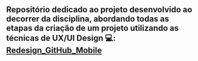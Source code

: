 ## Repositório dedicado ao projeto desenvolvido ao decorrer da disciplina, abordando todas as etapas da criação de um projeto utilizando as técnicas de UX/UI Design 💻: [Redesign_GitHub_Mobile](https://github.com/Davi-Perdigao/Redesign_GitHub_Mobile) 
